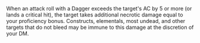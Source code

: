 When an attack roll with a Dagger exceeds the target's AC by 5 or more (or lands a critical hit), the target takes additional necrotic damage equal to your proficiency bonus. Constructs, elementals, most undead, and other targets that do not bleed may be immune to this damage at the discretion of your DM.